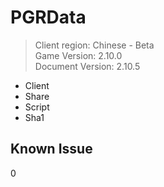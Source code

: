 # PGRData
> Client region: Chinese - Beta <br>
> Game Version: 2.10.0 <br/>
> Document Version: 2.10.5 <br/>

- Client
- Share
- Script
- Sha1

## Known Issue 
0

